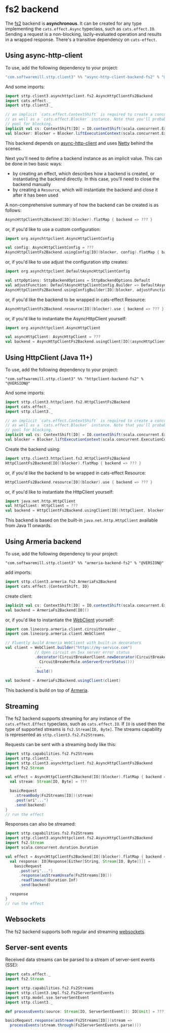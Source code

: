 # fs2 backend

The [fs2](https://github.com/functional-streams-for-scala/fs2) backend is **asynchronous**. It can be created for any type implementing the `cats.effect.Async` typeclass, such as `cats.effect.IO`. Sending a request is a non-blocking, lazily-evaluated operation and results in a wrapped response. There's a transitive dependency on `cats-effect`. 

## Using async-http-client

To use, add the following dependency to your project:

```scala
"com.softwaremill.sttp.client3" %% "async-http-client-backend-fs2" % "@VERSION@"
```

And some imports:

```scala mdoc:silent
import sttp.client3.asynchttpclient.fs2.AsyncHttpClientFs2Backend
import cats.effect._
import sttp.client3._

// an implicit `cats.effect.ContextShift` is required to create a concurrent instance for `cats.effect.IO`,
// as well as a `cats.effect.Blocker` instance. Note that you'll probably want to use a different thread
// pool for blocking.
implicit val cs: ContextShift[IO] = IO.contextShift(scala.concurrent.ExecutionContext.global)
val blocker: Blocker = Blocker.liftExecutionContext(scala.concurrent.ExecutionContext.global)
```
           
This backend depends on [async-http-client](https://github.com/AsyncHttpClient/async-http-client) and uses [Netty](http://netty.io) behind the scenes.

Next you'll need to define a backend instance as an implicit value. This can be done in two basic ways:

* by creating an effect, which describes how a backend is created, or instantiating the backend directly. In this case, you'll need to close the backend manually
* by creating a `Resource`, which will instantiate the backend and close it after it has been used

A non-comprehensive summary of how the backend can be created is as follows:

```scala mdoc:compile-only
AsyncHttpClientFs2Backend[IO](blocker).flatMap { backend => ??? }
```

or, if you'd like to use a custom configuration:

```scala mdoc:compile-only
import org.asynchttpclient.AsyncHttpClientConfig

val config: AsyncHttpClientConfig = ???
AsyncHttpClientFs2Backend.usingConfig[IO](blocker, config).flatMap { backend => ??? }
```

or, if you'd like to use adjust the configuration sttp creates:

```scala mdoc:compile-only
import org.asynchttpclient.DefaultAsyncHttpClientConfig

val sttpOptions: SttpBackendOptions = SttpBackendOptions.Default 
val adjustFunction: DefaultAsyncHttpClientConfig.Builder => DefaultAsyncHttpClientConfig.Builder = ???
AsyncHttpClientFs2Backend.usingConfigBuilder[IO](blocker, adjustFunction, sttpOptions).flatMap { backend => ??? }
```

or, if you'd like the backend to be wrapped in cats-effect Resource:

```scala mdoc:compile-only
AsyncHttpClientFs2Backend.resource[IO](blocker).use { backend => ??? }
```

or, if you'd like to instantiate the AsyncHttpClient yourself:

```scala mdoc:compile-only
import org.asynchttpclient.AsyncHttpClient

val asyncHttpClient: AsyncHttpClient = ??? 
val backend = AsyncHttpClientFs2Backend.usingClient[IO](asyncHttpClient, blocker)
```

## Using HttpClient (Java 11+)

To use, add the following dependency to your project:

```
"com.softwaremill.sttp.client3" %% "httpclient-backend-fs2" % "@VERSION@"
```

And some imports:

```scala mdoc:reset:silent
import sttp.client3.httpclient.fs2.HttpClientFs2Backend
import cats.effect._
import sttp.client3._

// an implicit `cats.effect.ContextShift` is required to create a concurrent instance for `cats.effect.IO`,
// as well as a `cats.effect.Blocker` instance. Note that you'll probably want to use a different thread
// pool for blocking.
implicit val cs: ContextShift[IO] = IO.contextShift(scala.concurrent.ExecutionContext.global)
val blocker = Blocker.liftExecutionContext(scala.concurrent.ExecutionContext.global)
```

Create the backend using:

```scala mdoc:compile-only
import sttp.client3.httpclient.fs2.HttpClientFs2Backend
HttpClientFs2Backend[IO](blocker).flatMap { backend => ??? }
```

or, if you'd like the backend to be wrapped in cats-effect Resource:

```scala mdoc:compile-only
HttpClientFs2Backend.resource[IO](blocker).use { backend => ??? }
```

or, if you'd like to instantiate the HttpClient yourself:

```scala mdoc:compile-only
import java.net.http.HttpClient
val httpClient: HttpClient = ???
val backend = HttpClientFs2Backend.usingClient[IO](httpClient, blocker)
```

This backend is based on the built-in `java.net.http.HttpClient` available from Java 11 onwards.

## Using Armeria backend

To use, add the following dependency to your project:

```
"com.softwaremill.sttp.client3" %% "armeria-backend-fs2" % "@VERSION@"
```

add imports:

```scala
import sttp.client3.armeria.fs2.ArmeriaFs2Backend
import cats.effect.{ContextShift, IO}
```

create client:

```scala
implicit val cs: ContextShift[IO] = IO.contextShift(scala.concurrent.ExecutionContext.global)
val backend = ArmeriaFs2Backend[IO]()
```

or, if you'd like to instantiate the [WebClient](https://armeria.dev/docs/client-http) yourself:

```scala
import com.linecorp.armeria.client.circuitbreaker._
import com.linecorp.armeria.client.WebClient

// Fluently build Armeria WebClient with built-in decorators
val client = WebClient.builder("https://my-service.com")
             // Open circuit on 5xx server error status
             .decorator(CircuitBreakerClient.newDecorator(CircuitBreaker.ofDefaultName(),
               CircuitBreakerRule.onServerErrorStatus()))
             ...
             .build()
             
val backend = ArmeriaFs2Backend.usingClient(client)
```

This backend is build on top of [Armeria](https://armeria.dev/docs/client-http).

## Streaming

The fs2 backend supports streaming for any instance of the `cats.effect.Effect` typeclass, such as `cats.effect.IO`. If `IO` is used then the type of supported streams is `fs2.Stream[IO, Byte]`. The streams capability is represented as `sttp.client3.fs2.Fs2Streams`.

Requests can be sent with a streaming body like this:

```scala mdoc:compile-only
import sttp.capabilities.fs2.Fs2Streams
import sttp.client3._
import sttp.client3.asynchttpclient.fs2.AsyncHttpClientFs2Backend
import fs2.Stream

val effect = AsyncHttpClientFs2Backend[IO](blocker).flatMap { backend =>
  val stream: Stream[IO, Byte] = ???

  basicRequest
    .streamBody(Fs2Streams[IO])(stream)
    .post(uri"...")
    .send(backend)
}
// run the effect
```

Responses can also be streamed:

```scala mdoc:compile-only
import sttp.capabilities.fs2.Fs2Streams
import sttp.client3.asynchttpclient.fs2.AsyncHttpClientFs2Backend
import fs2.Stream
import scala.concurrent.duration.Duration

val effect = AsyncHttpClientFs2Backend[IO](blocker).flatMap { backend =>
  val response: IO[Response[Either[String, Stream[IO, Byte]]]] =
    basicRequest
      .post(uri"...")
      .response(asStreamUnsafe(Fs2Streams[IO]))
      .readTimeout(Duration.Inf)
      .send(backend)

  response
}
// run the effect
```

## Websockets

The fs2 backend supports both regular and streaming [websockets](../websockets.md).

## Server-sent events

Received data streams can be parsed to a stream of server-sent events (SSE):

```scala mdoc:compile-only
import cats.effect._
import fs2.Stream

import sttp.capabilities.fs2.Fs2Streams
import sttp.client3.impl.fs2.Fs2ServerSentEvents
import sttp.model.sse.ServerSentEvent
import sttp.client3._

def processEvents(source: Stream[IO, ServerSentEvent]): IO[Unit] = ???

basicRequest.response(asStream(Fs2Streams[IO])(stream => 
  processEvents(stream.through(Fs2ServerSentEvents.parse))))
```

